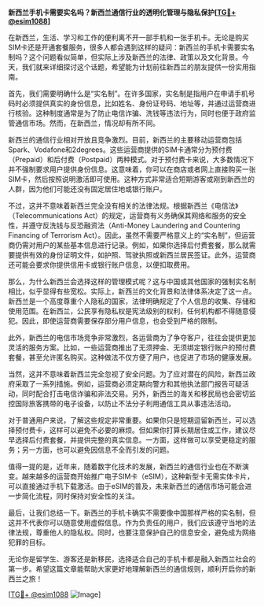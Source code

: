 **新西兰手机卡需要实名吗？新西兰通信行业的透明化管理与隐私保护[[TG💪+ @esim1088](https://t.me/s/esim1088)]**

在新西兰，生活、学习和工作的便利离不开一部手机和一张手机卡。无论是购买SIM卡还是开通套餐服务，很多人都会遇到这样的疑问：新西兰的手机卡需要实名制吗？这个问题看似简单，但实际上涉及新西兰的法律、政策以及文化背景。今天，我们就来详细探讨这个话题，希望能为计划前往新西兰的朋友提供一份实用指南。

首先，我们需要明确什么是“实名制”。在许多国家，实名制是指用户在申请手机号码时必须提供真实的身份信息，比如姓名、身份证号码、地址等，并通过运营商进行核验。这种制度通常是为了防止电信诈骗、洗钱等违法行为，同时也便于政府监管通信市场。然而，在新西兰，情况却有所不同。

新西兰的通信行业相对开放且竞争激烈。目前，新西兰的主要移动运营商包括Spark、Vodafone和2degrees。这些运营商提供的SIM卡通常分为预付费（Prepaid）和后付费（Postpaid）两种模式。对于预付费卡来说，大多数情况下并不强制要求用户提供身份信息。这意味着，你可以在商店或者网上直接购买一张SIM卡，然后按照说明激活即可使用。这种方式非常适合短期游客或刚到新西兰的人群，因为他们可能还没有固定居住地或银行账户。

不过，这并不意味着新西兰完全没有相关的法律法规。根据新西兰《电信法》（Telecommunications Act）的规定，运营商有义务确保其网络和服务的安全性，并遵守反洗钱与反恐融资法（Anti-Money Laundering and Countering Financing of Terrorism Act）。因此，虽然不需要严格意义上的“实名制”，但运营商仍需对用户的某些基本信息进行记录。例如，如果你选择后付费套餐，那么就需要提供有效的身份证明文件，如护照、驾驶执照或新西兰居民签证。此外，运营商还可能会要求你提供信用卡或银行账户信息，以便扣取费用。

那么，为什么新西兰会选择这样的管理模式呢？这与中国或其他国家的强制实名制相比，似乎显得有些宽松。实际上，新西兰的文化背景和法律体系决定了这一点。新西兰是一个高度尊重个人隐私的国家，法律明确规定了个人信息的收集、存储和使用范围。在新西兰，公民享有隐私权是宪法级别的权利，任何机构都不得随意侵犯。因此，即使运营商需要保存部分用户信息，也会受到严格的限制。

此外，新西兰的电信市场竞争非常激烈，各运营商为了争夺客户，往往会提供更加灵活的服务方案。比如，一些运营商推出了无须押金、无须绑定银行账户的预付费套餐，甚至允许匿名购买。这种做法不仅方便了用户，也促进了市场的健康发展。

当然，这并不意味着新西兰完全忽视了安全问题。为了应对潜在的风险，新西兰政府采取了一系列措施。例如，运营商必须定期向警方和其他执法部门报告可疑活动，同时配合打击电信诈骗和非法交易。另外，新西兰的海关和移民局也会密切监控国际旅客携带的电子设备，以防止不法分子利用通信工具从事违法活动。

对于普通用户来说，了解这些规定非常重要。如果你只是短期逗留新西兰，可以选择预付费卡，这样可以避免不必要的麻烦。但如果你打算长期居住或工作，建议尽早选择后付费套餐，并提供完整的真实信息。一方面，这样做可以享受更稳定的服务；另一方面，也可以避免因信息不全而引发的问题。

值得一提的是，近年来，随着数字化技术的发展，新西兰的通信行业也在不断演变。越来越多的运营商开始推广电子SIM卡（eSIM），这种新型卡无需实体卡片，可以直接通过手机下载激活。由于eSIM的普及，未来新西兰的通信市场可能会进一步简化流程，同时保持对安全性的关注。

最后，让我们总结一下。新西兰的手机卡确实不需要像中国那样严格的实名制，但这并不代表你可以随意使用虚假信息。作为负责任的用户，我们应该遵守当地的法律法规，尊重他人的隐私权。同时，也要注意保护自己的信息安全，避免成为网络犯罪的目标。

无论你是留学生、游客还是新移民，选择适合自己的手机卡都是融入新西兰社会的第一步。希望这篇文章能帮助大家更好地理解新西兰的通信规则，顺利开启你的新西兰之旅！

[[TG💪+ @esim1088](https://t.me/s/esim1088) ![Image](https://i.postimg.cc/4NQfJmqS/Snipaste-2025-05-13-00-14-12.png)]